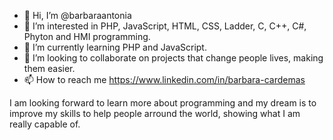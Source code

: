 - 👋 Hi, I’m @barbaraantonia
- 👀 I’m interested in PHP, JavaScript, HTML, CSS, Ladder, C, C++, C#, Phyton and HMI programming.
- 🌱 I’m currently learning PHP and JavaScript.
- 💞️ I’m looking to collaborate on projects that change people lives, making them easier.
- 📫 How to reach me https://www.linkedin.com/in/barbara-cardemas

I am looking forward to learn more about programming and my dream is to improve my skills to help people arround the world, showing what I am really capable of.
